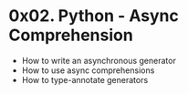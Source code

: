 # 0x02. Python - Async Comprehension

* How to write an asynchronous generator
* How to use async comprehensions
* How to type-annotate generators
